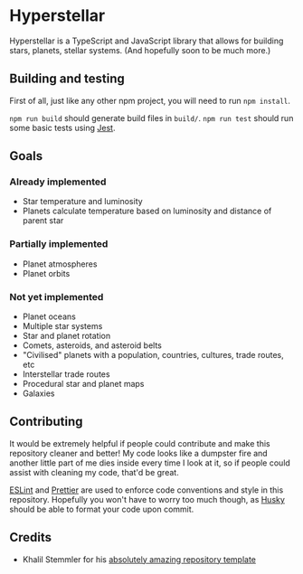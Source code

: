 # Hyperstellar

Hyperstellar is a TypeScript and JavaScript library that allows for building stars, planets, stellar systems. (And hopefully soon to be much more.)

## Building and testing

First of all, just like any other npm project, you will need to run `npm install`.

`npm run build` should generate build files in `build/`. `npm run test` should run some basic tests using [Jest][jest].

## Goals

### Already implemented

- Star temperature and luminosity
- Planets calculate temperature based on luminosity and distance of parent star

### Partially implemented

- Planet atmospheres
- Planet orbits

### Not yet implemented

- Planet oceans
- Multiple star systems
- Star and planet rotation
- Comets, asteroids, and asteroid belts
- "Civilised" planets with a population, countries, cultures, trade routes, etc
- Interstellar trade routes
- Procedural star and planet maps
- Galaxies

## Contributing

It would be extremely helpful if people could contribute and make this repository cleaner and better! My code looks like a dumpster fire and another little part of me dies inside every time I look at it, so if people could assist with cleaning my code, that'd be great.

[ESLint][eslint] and [Prettier][prettier] are used to enforce code conventions and style in this repository. Hopefully you won't have to worry too much though, as [Husky][husky] should be able to format your code upon commit.

## Credits

- Khalil Stemmler for his [absolutely amazing repository template][sts]

[jest]: https://jestjs.io
[eslint]: https://eslint.org
[prettier]: https://prettier.io
[husky]: https://typicode.github.io/husky
[sts]: https://github.com/stemmlerjs/simple-typescript-starter